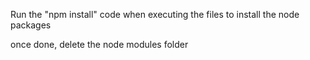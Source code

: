Run the "npm install" code when executing the files to install the node packages

once done, delete the node modules folder
